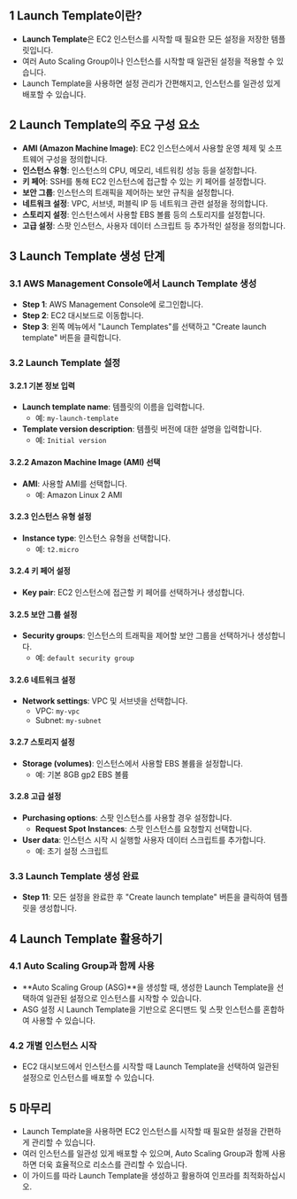 ## 1 Launch Template이란?

- **Launch Template**은 EC2 인스턴스를 시작할 때 필요한 모든 설정을 저장한 템플릿입니다.
- 여러 Auto Scaling Group이나 인스턴스를 시작할 때 일관된 설정을 적용할 수 있습니다.
- Launch Template을 사용하면 설정 관리가 간편해지고, 인스턴스를 일관성 있게 배포할 수 있습니다.



## 2 Launch Template의 주요 구성 요소

- **AMI (Amazon Machine Image)**: EC2 인스턴스에서 사용할 운영 체제 및 소프트웨어 구성을 정의합니다.
- **인스턴스 유형**: 인스턴스의 CPU, 메모리, 네트워킹 성능 등을 설정합니다.
- **키 페어**: SSH를 통해 EC2 인스턴스에 접근할 수 있는 키 페어를 설정합니다.
- **보안 그룹**: 인스턴스의 트래픽을 제어하는 보안 규칙을 설정합니다.
- **네트워크 설정**: VPC, 서브넷, 퍼블릭 IP 등 네트워크 관련 설정을 정의합니다.
- **스토리지 설정**: 인스턴스에서 사용할 EBS 볼륨 등의 스토리지를 설정합니다.
- **고급 설정**: 스팟 인스턴스, 사용자 데이터 스크립트 등 추가적인 설정을 정의합니다.



## 3 Launch Template 생성 단계

### 3.1 AWS Management Console에서 Launch Template 생성

- **Step 1**: AWS Management Console에 로그인합니다.
- **Step 2**: EC2 대시보드로 이동합니다.
- **Step 3**: 왼쪽 메뉴에서 "Launch Templates"를 선택하고 "Create launch template" 버튼을 클릭합니다.



### 3.2 Launch Template 설정

#### 3.2.1 기본 정보 입력

- **Launch template name**: 템플릿의 이름을 입력합니다.
    - 예: `my-launch-template`
- **Template version description**: 템플릿 버전에 대한 설명을 입력합니다.
    - 예: `Initial version`



#### 3.2.2 Amazon Machine Image (AMI) 선택

- **AMI**: 사용할 AMI를 선택합니다.
    - 예: Amazon Linux 2 AMI



#### 3.2.3 인스턴스 유형 설정

- **Instance type**: 인스턴스 유형을 선택합니다.
    - 예: `t2.micro`



#### 3.2.4 키 페어 설정

- **Key pair**: EC2 인스턴스에 접근할 키 페어를 선택하거나 생성합니다.



#### 3.2.5 보안 그룹 설정

- **Security groups**: 인스턴스의 트래픽을 제어할 보안 그룹을 선택하거나 생성합니다.
    - 예: `default security group`



#### 3.2.6 네트워크 설정

- **Network settings**: VPC 및 서브넷을 선택합니다.
    - VPC: `my-vpc`
    - Subnet: `my-subnet`



#### 3.2.7 스토리지 설정

- **Storage (volumes)**: 인스턴스에서 사용할 EBS 볼륨을 설정합니다.
    - 예: 기본 8GB gp2 EBS 볼륨



#### 3.2.8 고급 설정

- **Purchasing options**: 스팟 인스턴스를 사용할 경우 설정합니다.
    - **Request Spot Instances**: 스팟 인스턴스를 요청할지 선택합니다.
- **User data**: 인스턴스 시작 시 실행할 사용자 데이터 스크립트를 추가합니다.
    - 예: 초기 설정 스크립트



### 3.3 Launch Template 생성 완료

- **Step 11**: 모든 설정을 완료한 후 "Create launch template" 버튼을 클릭하여 템플릿을 생성합니다.



## 4 Launch Template 활용하기

### 4.1 Auto Scaling Group과 함께 사용

- **Auto Scaling Group (ASG)**을 생성할 때, 생성한 Launch Template을 선택하여 일관된 설정으로 인스턴스를 시작할 수 있습니다.
- ASG 설정 시 Launch Template을 기반으로 온디맨드 및 스팟 인스턴스를 혼합하여 사용할 수 있습니다.

### 4.2 개별 인스턴스 시작

- EC2 대시보드에서 인스턴스를 시작할 때 Launch Template을 선택하여 일관된 설정으로 인스턴스를 배포할 수 있습니다.



## 5 마무리

- Launch Template을 사용하면 EC2 인스턴스를 시작할 때 필요한 설정을 간편하게 관리할 수 있습니다.
- 여러 인스턴스를 일관성 있게 배포할 수 있으며, Auto Scaling Group과 함께 사용하면 더욱 효율적으로 리소스를 관리할 수 있습니다.
- 이 가이드를 따라 Launch Template을 생성하고 활용하여 인프라를 최적화하십시오.